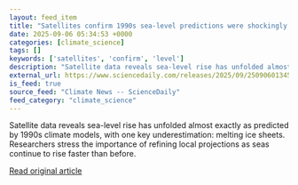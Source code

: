 ```yaml
---
layout: feed_item
title: "Satellites confirm 1990s sea-level predictions were shockingly accurate"
date: 2025-09-06 05:34:53 +0000
categories: [climate_science]
tags: []
keywords: ['satellites', 'confirm', 'level']
description: "Satellite data reveals sea-level rise has unfolded almost exactly as predicted by 1990s climate models, with one key underestimation: melting ice sheets"
external_url: https://www.sciencedaily.com/releases/2025/09/250906013453.htm
is_feed: true
source_feed: "Climate News -- ScienceDaily"
feed_category: "climate_science"
---
```


Satellite data reveals sea-level rise has unfolded almost exactly as predicted by 1990s climate models, with one key underestimation: melting ice sheets. Researchers stress the importance of refining local projections as seas continue to rise faster than before.

[Read original article](https://www.sciencedaily.com/releases/2025/09/250906013453.htm)
